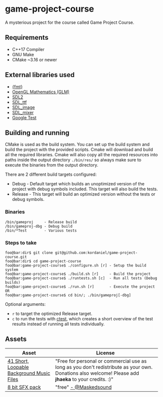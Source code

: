 # game-project-course
A mysterious project for the course called Game Project Course.

## Requirements
* C++17 Compiler
* GNU Make
* CMake ~3.16 or newer

## External libraries used
* [{fmt}](https://fmt.dev/latest/index.html)
* [OpenGL Mathematics (GLM)](https://github.com/g-truc/glm)
* [SDL2](https://www.libsdl.org/)
* [SDL_ttf](https://github.com/libsdl-org/SDL_ttf)
* [SDL_image](https://www.libsdl.org/projects/SDL_image/)
* [SDL_mixer](https://libsdl.org/projects/SDL_mixer/)
* [Google Test](https://github.com/google/googletest)


## Building and running
CMake is used as the build system. You can set up the build system and build the project with the provided scripts. Cmake will download and build all the required libraries. Cmake will also copy all the required resources into paths inside the output directory `./bin/res/` so always make sure to execute the binaries from the output directory.

There are 2 different build targets configured:
- Debug - Default target which builds an unoptimized version of the project with debug symbols included. This target will also build the tests.
- Release - This target will build an optimized version without the tests or debug symbols.

### Binaries
```console
/bin/gameproj     - Release build
/bin/gameproj-dbg - Debug build
/bin/*Test        - Various tests
```

### Steps to take
```console
foo@bar:dir$ git clone git@github.com:kordaniel/game-project-course.git
foo@bar:dir$ cd game-project-course
foo@bar:game-project-course$ ./configure.sh [r] - Setup the build system
foo@bar:game-project-course$ ./build.sh [r]     - Build the project
foo@bar:game-project-course$ ./runtests.sh [c]  - Run all tests (Debug builds)
foo@bar:game-project-course$ ./run.sh [r]       - Execute the project
OR
foo@bar:game-project-course$ cd bin/; ./bin/gameproj[-dbg]
```
Optional arguments:
* `r` to target the optimized Release target.
* `c` to run the tests with [ctest](https://cmake.org/cmake/help/book/mastering-cmake/chapter/Testing%20With%20CMake%20and%20CTest.html), which creates a short overview of the test results instead of running all tests individually.

## Assets
| Asset | License |
| ----- | ------- |
| [41 Short, Loopable Background Music Files](https://joshuuu.itch.io/short-loopable-background-music) | "Free for personal or commercial use as long as you don't redistribute as your own. Donations also welcome! Please add **jhaeka** to your credits. :)" |
| [8 bit SFX pack](https://maskedsound.itch.io/8-bit-sfx-pack) | "free" [- @Maskedsound](https://twitter.com/maskedsound) |
